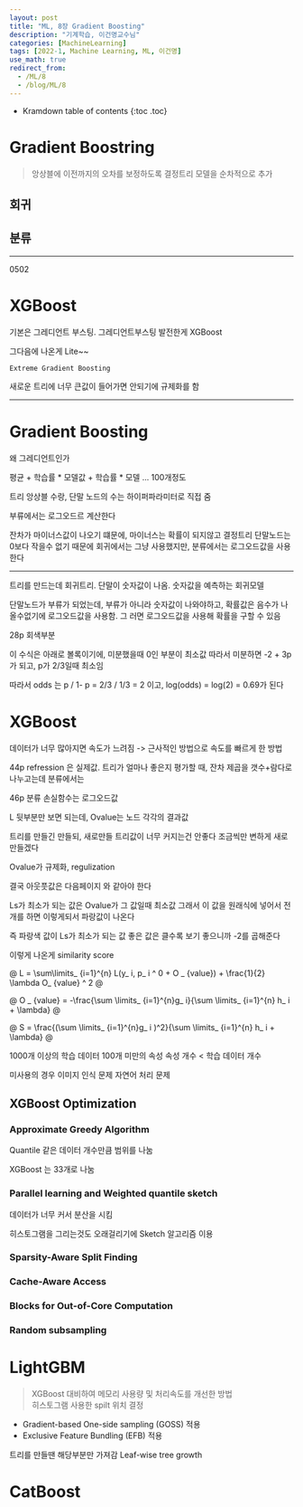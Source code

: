 ```yaml
---
layout: post
title: "ML, 8장 Gradient Boosting"
description: "기계학습, 이건명교수님"
categories: [MachineLearning]
tags: [2022-1, Machine Learning, ML, 이건명]
use_math: true
redirect_from:
  - /ML/8
  - /blog/ML/8
---
```


* Kramdown table of contents
{:toc .toc} 

# Gradient Boostring 

> 앙상블에 이전까지의 오차를 보정하도록 결정트리 모델을 순차적으로 추가

## 회귀



## 분류



-------------------
0502

# XGBoost

기본은 그레디언트 부스팅. 그레디언트부스팅 발전한게 XGBoost

그다음에 나온게 Lite~~

`Extreme Gradient Boosting`

새로운 트리에 너무 큰값이 들어가면 안되기에 규제화를 함



--------------------------


# Gradient Boosting


왜 그레디언트인가

평균 + 학습률 * 모델값 + 학습률 * 모델 ... 100개정도 

트리 앙상블 수랑, 단말 노드의 수는 하이퍼파라미터로 직접 줌

부류에서는 로그오드르 계산한다

잔차가 마이너스값이 나오기 떄문에, 마이너스는 확률이 되지않고 결정트리 단말노드는 0보다 작을수 없기 때문에
회귀에서는 그냥 사용했지만, 분류에서는 로그오드값을 사용한다

-------

트리를 만드는데 회귀트리. 단말이 숫자값이 나옴. 숫자값을 예측하는 회귀모델

단말노드가 부류가 되었는데, 부류가 아니라 숫자값이 나와야하고, 확률값은 음수가 나올수없기에 로그오드값을 사용함.
그 러면 로그오드값을 사용해 확률을 구할 수 있음

28p 회색부분

이 수식은 아래로 볼록이기에, 미분했을때 0인 부분이 최소값
따라서 미분하면 -2 + 3p가 되고, p가 2/3일때 최소임

따라서 odds 는 p / 1- p = 2/3 / 1/3 = 2 이고, log(odds) = log(2) = 0.69가 된다

# XGBoost

데이터가 너무 많아지면 속도가 느려짐 
-> 근사적인 방법으로 속도를 빠르게 한 방법


44p
refression 은 실제값. 
트리가 얼마나 좋은지 평가할 때, 잔차 제곱을 갯수+람다로 나누고는데
분류에서는 

46p
분류 손실함수는 로그오드값

L 뒷부분만 보면 되는데, Ovalue는 노드 각각의 결과값

트리를 만들긴 만들되, 새로만들 트리값이 너무 커지는건 안좋다
조금씩만 변하게 새로 만들겠다

Ovalue가 규제화, regulization

결국 아웃풋값은 다음페이지 와 같아야 한다

Ls가 최소가 되는 값은 Ovalue가 그 값일때 최소값
그래서 이 값을 원래식에 넣어서 전개를 하면 이렇게되서 파랑값이 나온다

즉 파랑색 값이 Ls가 최소가 되는 값
좋은 값은 클수록 보기 좋으니까 -2를 곱해준다

이렇게 나온게 similarity score


@
L = \sum\limits_ {i=1}^{n} L(y_ i, p_ i ^ 0 + O _ {value}) + \frac{1}{2} \lambda O_ {value} ^ 2
@

@
O _ {value} = -\frac{\sum \limits_ {i=1}^{n}g_ i}{\sum \limits_ {i=1}^{n} h_ i + \lambda}
@

@
S = \frac{(\sum \limits_ {i=1}^{n}g_ i )^2}{\sum \limits_ {i=1}^{n} h_ i + \lambda}
@


1000개 이상의 학습 데이터 100개 미만의 속성
속성 개수 < 학습 데이터 개수

미사용의 경우
이미지 인식 문제
자연어 처리 문제

## XGBoost Optimization

###  Approximate Greedy Algorithm 
Quantile 같은 데이터 개수만큼 범위를 나눔

XGBoost 는 33개로 나눔

###  Parallel learning and Weighted quantile sketch

데이터가 너무 커서 분산을 시킴

히스토그램을 그리는것도 오래걸리기에 Sketch 알고리즘 이용

### Sparsity-Aware Split Finding
### Cache-Aware Access
### Blocks for Out-of-Core Computation
### Random subsampling


# LightGBM

> XGBoost 대비하여 메모리 사용량 및 처리속도를 개선한 방법              
> 히스토그램 사용한 spilt 위치 결정

- Gradient-based One-side sampling (GOSS) 적용
- Exclusive Feature Bundling (EFB) 적용

트리를 만들땐 해당부분만 가져감 Leaf-wise tree growth




# CatBoost